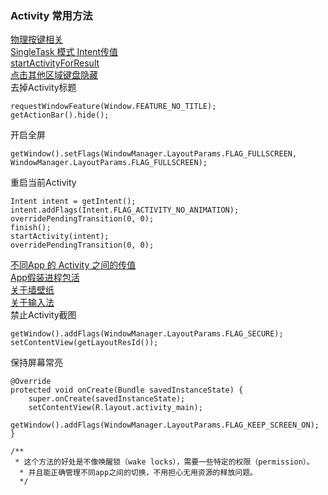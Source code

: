 ### Activity 常用方法  
[物理按键相关](keyDown.md)    
[SingleTask 模式 Intent传值](singleTask_intent.md)    
[startActivityForResult](startActivityForResult.md)    
[点击其他区域键盘隐藏](clickHideKeyboard.md)    
去掉Activity标题  
```
requestWindowFeature(Window.FEATURE_NO_TITLE);  
getActionBar().hide();  
```
开启全屏  
```
getWindow().setFlags(WindowManager.LayoutParams.FLAG_FULLSCREEN, WindowManager.LayoutParams.FLAG_FULLSCREEN);
``` 

重启当前Activity    
```
Intent intent = getIntent();  
intent.addFlags(Intent.FLAG_ACTIVITY_NO_ANIMATION);  
overridePendingTransition(0, 0);  
finish();  
startActivity(intent);  
overridePendingTransition(0, 0);  
```
[不同App 的 Activity 之间的传值](otherApp_intent.md)    
[App假装进程包活](dummy_keepAlive.md)    
[关于墙壁纸](wallpaper.md)     
[关于输入法](softInputMode.md)    
禁止Activity截图  
```
getWindow().addFlags(WindowManager.LayoutParams.FLAG_SECURE);  
setContentView(getLayoutResId());
```
保持屏幕常亮  
```
@Override
protected void onCreate(Bundle savedInstanceState) {
    super.onCreate(savedInstanceState);
    setContentView(R.layout.activity_main);
    getWindow().addFlags(WindowManager.LayoutParams.FLAG_KEEP_SCREEN_ON);
}

/**
 * 这个方法的好处是不像唤醒锁（wake locks），需要一些特定的权限（permission）。  
  * 并且能正确管理不同app之间的切换，不用担心无用资源的释放问题。 
  */
```
